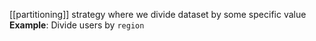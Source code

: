 [[partitioning]] strategy where we divide dataset by some specific value
**Example**: Divide users by `region`